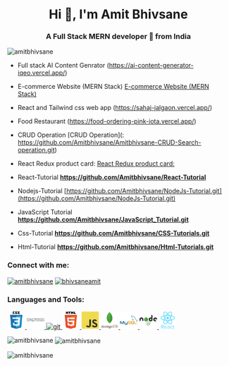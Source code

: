 <h1 align="center">Hi 👋, I'm Amit Bhivsane</h1>
<h3 align="center">A Full Stack MERN developer 🎯 from India</h3>

<p align="left"> <img src="https://komarev.com/ghpvc/?username=amitbhivsane&label=Profile%20views&color=0e75b6&style=flat" alt="amitbhivsane" /> </p>

- Full stack AI Content Genrator (https://ai-content-generator-iqeo.vercel.app/)
 
- E-commerce Website (MERN Stack) [E-commerce Website (MERN Stack)](https://github.com/Amitbhivsane/MERN-Ecommerce-.git)
  
- React and Tailwind css web app (https://sahaj-jalgaon.vercel.app/)
 
- Food Restaurant (https://food-ordering-pink-iota.vercel.app/)

- CRUD Operation [CRUD Operation](: https://github.com/Amitbhivsane/Amitbhivsane-CRUD-Search-operation.git)

- React Redux product card: [React Redux product card:](https://github.com/Amitbhivsane/Shopping-Cart-React-Redux-ToolKit.git)
  
 - React-Tutorial **https://github.com/Amitbhivsane/React-Tutorial**
  
- Nodejs-Tutorial [https://github.com/Amitbhivsane/NodeJs-Tutorial.git](https://github.com/Amitbhivsane/NodeJs-Tutorial.git)

- JavaScript Tutorial **https://github.com/Amitbhivsane/JavaScript_Tutorial.git**

- Css-Tutorial **https://github.com/Amitbhivsane/CSS-Tutorials.git**

- Html-Tutorial **https://github.com/Amitbhivsane/Html-Tutorials.git**

<h3 align="left">Connect with me:</h3>
<p align="left">
<a href="https://linkedin.com/in/amit-bhivsane-97601262/" target="blank"><img align="center" src="https://raw.githubusercontent.com/rahuldkjain/github-profile-readme-generator/master/src/images/icons/Social/linked-in-alt.svg" alt="amitbhivsane" height="30" width="40" /></a>
<a href="https://www.instagram.com/bhivsaneamit/" target="blank"><img align="center" src="https://raw.githubusercontent.com/rahuldkjain/github-profile-readme-generator/master/src/images/icons/Social/instagram.svg" alt="bhivsaneamit" height="30" width="40" /></a>
</p>

<h3 align="left">Languages and Tools:</h3>
<p align="left"> <a href="https://www.w3schools.com/css/" target="_blank" rel="noreferrer"> <img src="https://raw.githubusercontent.com/devicons/devicon/master/icons/css3/css3-original-wordmark.svg" alt="css3" width="40" height="40"/> </a> <a href="https://expressjs.com" target="_blank" rel="noreferrer"> <img src="https://raw.githubusercontent.com/devicons/devicon/master/icons/express/express-original-wordmark.svg" alt="express" width="40" height="40"/> </a> <a href="https://git-scm.com/" target="_blank" rel="noreferrer"> <img src="https://www.vectorlogo.zone/logos/git-scm/git-scm-icon.svg" alt="git" width="40" height="40"/> </a> <a href="https://www.w3.org/html/" target="_blank" rel="noreferrer"> <img src="https://raw.githubusercontent.com/devicons/devicon/master/icons/html5/html5-original-wordmark.svg" alt="html5" width="40" height="40"/> </a> <a href="https://developer.mozilla.org/en-US/docs/Web/JavaScript" target="_blank" rel="noreferrer"> <img src="https://raw.githubusercontent.com/devicons/devicon/master/icons/javascript/javascript-original.svg" alt="javascript" width="40" height="40"/> </a> <a href="https://www.mongodb.com/" target="_blank" rel="noreferrer"> <img src="https://raw.githubusercontent.com/devicons/devicon/master/icons/mongodb/mongodb-original-wordmark.svg" alt="mongodb" width="40" height="40"/> </a> <a href="https://www.mysql.com/" target="_blank" rel="noreferrer"> <img src="https://raw.githubusercontent.com/devicons/devicon/master/icons/mysql/mysql-original-wordmark.svg" alt="mysql" width="40" height="40"/> </a> <a href="https://nodejs.org" target="_blank" rel="noreferrer"> <img src="https://raw.githubusercontent.com/devicons/devicon/master/icons/nodejs/nodejs-original-wordmark.svg" alt="nodejs" width="40" height="40"/> </a> <a href="https://reactjs.org/" target="_blank" rel="noreferrer"> <img src="https://raw.githubusercontent.com/devicons/devicon/master/icons/react/react-original-wordmark.svg" alt="react" width="40" height="40"/> </a> </p>

<p><img align="left" src="https://github-readme-stats.vercel.app/api/top-langs?username=amitbhivsane&show_icons=true&locale=en&layout=compact" alt="amitbhivsane" /></p>

<p>&nbsp;<img align="center" src="https://github-readme-stats.vercel.app/api?username=amitbhivsane&show_icons=true&locale=en" alt="amitbhivsane" /></p>

<p><img align="center" src="https://github-readme-streak-stats.herokuapp.com/?user=amitbhivsane&" alt="amitbhivsane" /></p>
